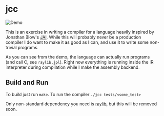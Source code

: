 # jcc

![Demo](breakout.gif)

This is an exercise in writing a compiler for a language heavily inspired by Jonathan Blow's
[JAI](https://www.youtube.com/watch?v=uZgbKrDEzAs). While this will probably never be a production compiler
I do want to make it as good as I can, and use it to write some non-trivial programs.

As you can see from the demo, the language can actually run programs (and call C, see `raylib.jpl`).
Right now everything is running inside the IR interpreter during compilation while I make the assembly backend.

## Build and Run

To build just run `make`. To run the compiler `./jcc tests/<some_test>`

Only non-standard dependency you need is [raylib](https://github.com/raysan5/raylib), but this will be removed soon.
